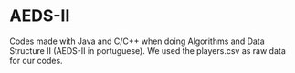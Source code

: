 # AEDS-II

Codes made with Java and C/C++ when doing Algorithms and Data Structure II (AEDS-II in portuguese). We used the players.csv as raw data for our codes.
